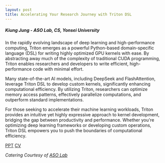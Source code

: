 ```yaml
---
layout: post
title: Accelerating Your Research Journey with Triton DSL
---
```


<h5>
    Kiung Jung - ASO Lab, CS, Yonsei University
</h5>

In the rapidly evolving landscape of deep learning and high-performance computing, Triton emerges as a powerful Python-based domain-specific language (DSL) for writing highly optimized GPU kernels with ease. By abstracting away much of the complexity of traditional CUDA programming, Triton enables researchers and developers to write efficient, high-performance code with minimal effort.

Many state-of-the-art AI models, including DeepSeek and FlashAttention, leverage Triton DSL to develop custom kernels, significantly enhancing computational efficiency. By utilizing Triton, researchers can optimize memory access patterns, effectively parallelize computations, and outperform standard implementations.

For those seeking to accelerate their machine learning workloads, Triton provides an intuitive yet highly expressive approach to kernel development, bridging the gap between productivity and performance. Whether you're optimizing deep learning frameworks or developing custom operations, Triton DSL empowers you to push the boundaries of computational efficiency.

[PPT](https://docs.google.com/presentation/d/12JJ_gxDOWckU8C9-CHhde7DeKjdbcQlDvrauT9RqInc/edit?usp=sharing)
[CV](https://quqqu.github.io/curriculum-vitae/)

<i>
    Catering Courtesy of <a href="https://sites.google.com/view/asolabysu/home">ASO Lab</a>
</i>